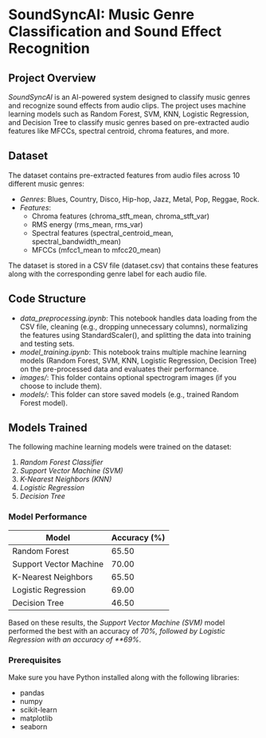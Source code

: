 # SoundSyncAI: Music Genre Classification and Sound Effect Recognition

## Project Overview

*SoundSyncAI* is an AI-powered system designed to classify music genres and recognize sound effects from audio clips. The project uses machine learning models such as Random Forest, SVM, KNN, Logistic Regression, and Decision Tree to classify music genres based on pre-extracted audio features like MFCCs, spectral centroid, chroma features, and more.

## Dataset

The dataset contains pre-extracted features from audio files across 10 different music genres:
- *Genres*: Blues, Country, Disco, Hip-hop, Jazz, Metal, Pop, Reggae, Rock.
- *Features*: 
  - Chroma features (chroma_stft_mean, chroma_stft_var)
  - RMS energy (rms_mean, rms_var)
  - Spectral features (spectral_centroid_mean, spectral_bandwidth_mean)
  - MFCCs (mfcc1_mean to mfcc20_mean)
  
The dataset is stored in a CSV file (dataset.csv) that contains these features along with the corresponding genre label for each audio file.

## Code Structure

- *data_preprocessing.ipynb*: This notebook handles data loading from the CSV file, cleaning (e.g., dropping unnecessary columns), normalizing the features using StandardScaler(), and splitting the data into training and testing sets.
- *model_training.ipynb*: This notebook trains multiple machine learning models (Random Forest, SVM, KNN, Logistic Regression, Decision Tree) on the pre-processed data and evaluates their performance.
- *images/*: This folder contains optional spectrogram images (if you choose to include them).
- *models/*: This folder can store saved models (e.g., trained Random Forest model).

## Models Trained

The following machine learning models were trained on the dataset:

1. *Random Forest Classifier*
2. *Support Vector Machine (SVM)*
3. *K-Nearest Neighbors (KNN)*
4. *Logistic Regression*
5. *Decision Tree*

### Model Performance

| Model                | Accuracy (%) |
|----------------------|--------------|
| Random Forest         | 65.50        |
| Support Vector Machine| 70.00        |
| K-Nearest Neighbors   | 65.50        |
| Logistic Regression   | 69.00        |
| Decision Tree         | 46.50        |

Based on these results, the *Support Vector Machine (SVM)* model performed the best with an accuracy of *70%, followed by Logistic Regression with an accuracy of **69%*.

### Prerequisites

Make sure you have Python installed along with the following libraries:
- pandas
- numpy
- scikit-learn
- matplotlib
- seaborn
